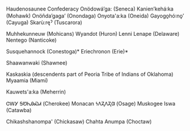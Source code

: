 
Haudenosaunee Confederacy
    Onödowáʼga: (Seneca)
    Kanienʼkehá꞉ka (Mohawk)
    Onöñda’gaga’ (Onondaga)
    Onyota'a:ka (Oneida)
    Gayogo̱hó꞉nǫʼ (Cayuga)
    Skarù:ręˀ (Tuscarora)

Muhhekunneuw (Mohicans)
Wyandot (Huron)
Lenni Lenape (Delaware)
Nentego (Nanticoke)

Susquehannock (Conestoga)*
Eriechronon (Erie)*

Shaawanwaki (Shawnee)

Kaskaskia (descendents part of Peoria Tribe of Indians of Oklahoma)
Myaamia (Miami)

Kauwets'a:ka (Meherrin)

ᏣᎳᎩ ᎦᏬᏂᎯᏍᏗ (Cherokee)
Monacan
𐓏𐒰𐓓𐒰𐓓𐒷 (Osage)
Muskogee
Iswa (Catawba)

Chikashshanompa' (Chickasaw)
Chahta Anumpa (Choctaw)
